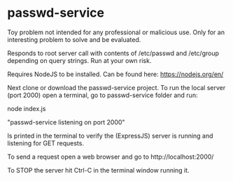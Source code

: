 # passwd-service

Toy problem not intended for any professional or malicious use.
Only for an interesting problem to solve and be evaluated.

Responds to root server call with contents of /etc/passwd and /etc/group depending on query strings.
Run at your own risk.

Requires NodeJS to be installed.
Can be found here: 
https://nodejs.org/en/

Next clone or download the passwd-service project.
To run the local server (port 2000) open a terminal, go to passwd-service folder and run:

node index.js

"passwd-service listening on port 2000"

Is printed in the terminal to verify the (ExpressJS) server is running and listening for GET requests.

To send a request open a web browser and go to http://localhost:2000/

To STOP the server hit Ctrl-C in the terminal window running it.
